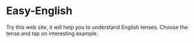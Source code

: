 # Easy-English
Try this web site, it will help you to understand English tenses. Choose the tense and tap on interesting example.
